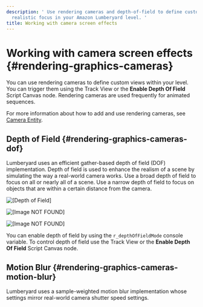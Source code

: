 ```yaml
---
description: ' Use rendering cameras and depth-of-field to define custom views and
  realistic focus in your Amazon Lumberyard level. '
title: Working with camera screen effects
---
```

# Working with camera screen effects {#rendering-graphics-cameras}

You can use rendering cameras to define custom views within your level\. You can trigger them using the Track View or the **Enable Depth Of Field** Script Canvas node\. Rendering cameras are used frequently for animated sequences\.

For more information about how to add and use rendering cameras, see [Camera Entity](https://docs.aws.amazon.com/lumberyard/latest/legacyreference/entities-entity-camera.html)\.

## Depth of Field {#rendering-graphics-cameras-dof}

Lumberyard uses an efficient gather\-based depth of field \(DOF\) implementation\. Depth of field is used to enhance the realism of a scene by simulating the way a real\-world camera works\. Use a broad depth of field to focus on all or nearly all of a scene\. Use a narrow depth of field to focus on objects that are within a certain distance from the camera\.

![\[Depth of Field\]](/images/userguide/rendering/rendering-graphics-dof.gif)

![\[Image NOT FOUND\]](/images/userguide/rendering/rendering-graphics-dof-disabled.png)

![\[Image NOT FOUND\]](/images/userguide/rendering/rendering-graphics-dof-enabled.png)

You can enable depth of field by using the `r_depthOfFieldMode` console variable\. To control depth of field use the Track View or the **Enable Depth Of Field** Script Canvas node\.

## Motion Blur {#rendering-graphics-cameras-motion-blur}

Lumberyard uses a sample\-weighted motion blur implementation whose settings mirror real\-world camera shutter speed settings\.